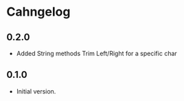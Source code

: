 # Cahngelog

## 0.2.0

- Added String methods Trim Left/Right for a specific char

## 0.1.0

- Initial version.
